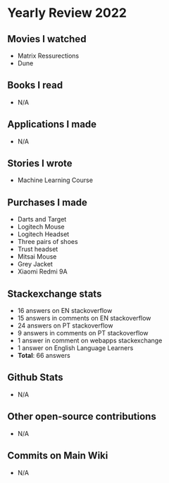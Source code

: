 # Yearly Review 2022

## Movies I watched

- Matrix Ressurections
- Dune

## Books I read

- N/A

## Applications I made

- N/A

## Stories I wrote

- Machine Learning Course

## Purchases I made

- Darts and Target
- Logitech Mouse
- Logitech Headset
- Three pairs of shoes
- Trust headset
- Mitsai Mouse
- Grey Jacket
- Xiaomi Redmi 9A

## Stackexchange stats

- 16 answers on EN stackoverflow
- 15 answers in comments on EN stackoverflow
- 24 answers on PT stackoverflow
- 9 answers in comments on PT stackoverflow
- 1 answer in comment on webapps stackexchange
- 1 answer on English Language Learners
- **Total**: 66 answers

## Github Stats

- N/A

## Other open-source contributions

- N/A

## Commits on Main Wiki

- N/A